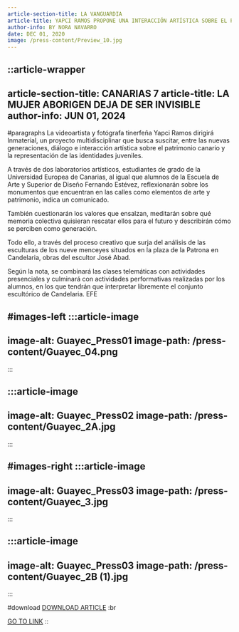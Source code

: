 ```yaml
---
article-section-title: LA VANGUARDIA
article-title: YAPCI RAMOS PROPONE UNA INTERACCIÓN ARTÍSTICA SOBRE EL PATRIMONIO CANARIO
author-info: BY NORA NAVARRO
date: DEC 01, 2020
image: /press-content/Preview_10.jpg
---
```


::article-wrapper
---
article-section-title: CANARIAS 7
article-title: LA MUJER ABORIGEN DEJA DE SER INVISIBLE
author-info: JUN 01, 2024
---
#paragraphs
La videoartista y fotógrafa tinerfeña Yapci Ramos dirigirá Inmaterial, un proyecto multidisciplinar que busca suscitar, entre las nuevas generaciones, diálogo e interacción artística sobre el patrimonio canario y la representación de las identidades juveniles.

A través de dos laboratorios artísticos, estudiantes de grado de la Universidad Europea de Canarias, al igual que alumnos de la Escuela de Arte y Superior de Diseño Fernando Estévez, reflexionarán sobre los monumentos que encuentran en las calles como elementos de arte y patrimonio, indica un comunicado.

También cuestionarán los valores que ensalzan, meditarán sobre qué memoria colectiva quisieran rescatar ellos para el futuro y describirán cómo se perciben como generación.

Todo ello, a través del proceso creativo que surja del análisis de las esculturas de los nueve menceyes situados en la plaza de la Patrona en Candelaria, obras del escultor José Abad.

Según la nota, se combinará las clases telemáticas con actividades presenciales y culminará con actividades performativas realizadas por los alumnos, en los que tendrán que interpretar libremente el conjunto escultórico de Candelaria. EFE

#images-left
  :::article-image
  ---
  image-alt: Guayec_Press01
  image-path: /press-content/Guayec_04.png
  ---
  :::

  :::article-image
  ---
  image-alt: Guayec_Press02
  image-path: /press-content/Guayec_2A.jpg
  ---
  :::

#images-right
  :::article-image
  ---
  image-alt: Guayec_Press03
  image-path: /press-content/Guayec_3.jpg
  ---
  :::

  :::article-image
  ---
  image-alt: Guayec_Press03
  image-path: /press-content/Guayec_2B (1).jpg
  ---
  :::

#download
[DOWNLOAD ARTICLE](/press-content/Yacpi-Ramos-participa-en-flux-2021.pdf) :br

[](https://www.eldia.es/cultura/2024/03/02/parir-renacer-yapci-ramos-santa-98938595.html)[GO TO LINK](https://www.lavanguardia.com/vida/20201201/49840282046/yapci-ramos-propone-una-interaccion-artistica-sobre-el-patrimonio-canario.html)
::
